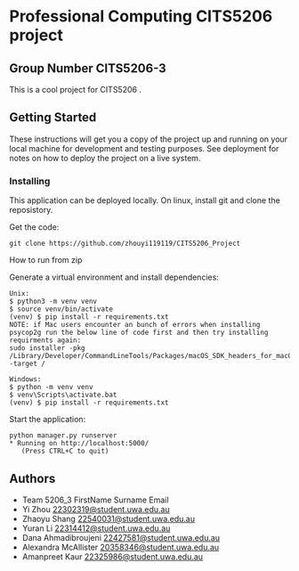 # Professional Computing CITS5206 project
## Group Number CITS5206-3
This is a cool project for CITS5206 .

## Getting Started

These instructions will get you a copy of the project up and running on your local machine for development and testing purposes. See deployment for notes on how to deploy the project on a live system.

### Installing

This application can be deployed locally. On linux, install git and clone the reposistory.

Get the code:
```
git clone https://github.com/zhouyi119119/CITS5206_Project
```
How to run from zip

Generate a virtual environment and install dependencies:
```
Unix:
$ python3 -m venv venv
$ source venv/bin/activate
(venv) $ pip install -r requirements.txt
NOTE: if Mac users encounter an bunch of errors when installing psycop2g run the below line of code first and then try installing requirments again:
sudo installer -pkg /Library/Developer/CommandLineTools/Packages/macOS_SDK_headers_for_macOS_10.14.pkg -target /

Windows:
$ python -m venv venv
$ venv\Scripts\activate.bat
(venv) $ pip install -r requirements.txt
```

Start the application:
```
python manager.py runserver
* Running on http://localhost:5000/ 
   (Press CTRL+C to quit)
```

## Authors
 
* Team 5206_3
FirstName	  Surname       	Email
* Yi	      Zhou	          22302319@student.uwa.edu.au
* Zhaoyu	  Shang	          22540031@student.uwa.edu.au
* Yuran	    Li	            22314412@student.uwa.edu.au
* Dana	    Ahmadibroujeni	22427581@student.uwa.edu.au
* Alexandra	McAllister	    20358346@student.uwa.edu.au
* Amanpreet Kaur	          22325986@student.uwa.edu.au
